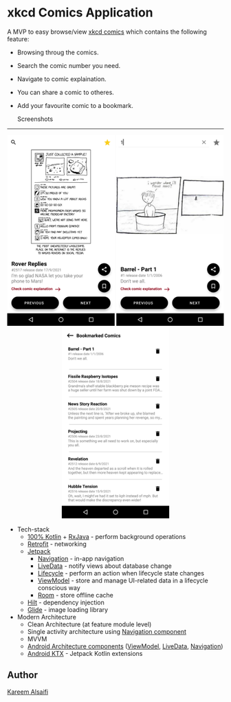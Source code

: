 # xkcd Comics Application
A MVP to easy browse/view  [xkcd comics](https://xkcd.com/) which contains the following feature: 
- Browsing throug the comics.
- Search the comic number you need.
- Navigate to comic explaination.
- You can share a comic to otheres.
- Add your favourite comic to a bookmark.
  
  Screenshots
-----------
<p align="center">
  <img src="https://github.com/siifii/xkcd-comics/blob/main/screenshots/Screenshot_1632037125.png" width="250">
  <img src="https://github.com/siifii/xkcd-comics/blob/main/screenshots/Screenshot_1632037199.png" width="250">
 <img src="https://github.com/siifii/xkcd-comics/blob/main/screenshots/Screenshot_1632037175.png" width="250">

</p>

* Tech-stack
    * [100% Kotlin](https://kotlinlang.org/) + [RxJava](https://github.com/ReactiveX/RxAndroid) - perform background operations
    * [Retrofit](https://square.github.io/retrofit/) - networking
    * [Jetpack](https://developer.android.com/jetpack)
        * [Navigation](https://developer.android.com/topic/libraries/architecture/navigation/) - in-app navigation
        * [LiveData](https://developer.android.com/topic/libraries/architecture/livedata) - notify views about database change
        * [Lifecycle](https://developer.android.com/topic/libraries/architecture/lifecycle) - perform an action when lifecycle state changes
        * [ViewModel](https://developer.android.com/topic/libraries/architecture/viewmodel) - store and manage UI-related data in a lifecycle conscious way
        * [Room](https://developer.android.com/jetpack/androidx/releases/room) - store offline cache
    * [Hilt](https://developer.android.com/training/dependency-injection/hilt-android) - dependency injection
    * [Glide](https://github.com/bumptech/glide) - image loading library
* Modern Architecture
    * Clean Architecture (at feature module level)
    * Single activity architecture using [Navigation component](https://developer.android.com/guide/navigation/navigation-getting-started)
    * MVVM
    * [Android Architecture components](https://developer.android.com/topic/libraries/architecture) ([ViewModel](https://developer.android.com/topic/libraries/architecture/viewmodel), [LiveData](https://developer.android.com/topic/libraries/architecture/livedata), [Navigation](https://developer.android.com/jetpack/androidx/releases/navigation))
    * [Android KTX](https://developer.android.com/kotlin/ktx) - Jetpack Kotlin extensions

## Author
[Kareem Alsaifi](https://github.com/siifii)

